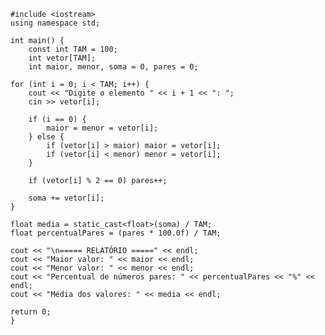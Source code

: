     #include <iostream>
    using namespace std;
    
    int main() {
        const int TAM = 100;
        int vetor[TAM];
        int maior, menor, soma = 0, pares = 0;

    for (int i = 0; i < TAM; i++) {
        cout << "Digite o elemento " << i + 1 << ": ";
        cin >> vetor[i];

        if (i == 0) {
            maior = menor = vetor[i];
        } else {
            if (vetor[i] > maior) maior = vetor[i];
            if (vetor[i] < menor) menor = vetor[i];
        }

        if (vetor[i] % 2 == 0) pares++;

        soma += vetor[i];
    }

    float media = static_cast<float>(soma) / TAM;
    float percentualPares = (pares * 100.0f) / TAM;

    cout << "\n===== RELATÓRIO =====" << endl;
    cout << "Maior valor: " << maior << endl;
    cout << "Menor valor: " << menor << endl;
    cout << "Percentual de números pares: " << percentualPares << "%" << endl;
    cout << "Média dos valores: " << media << endl;

    return 0;
    }

